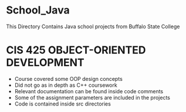 # School_Java
This Directory Contains Java school projects from Buffalo State College

# CIS 425 OBJECT-ORIENTED DEVELOPMENT

- Course covered some OOP design concepts
- Did not go as in depth as C++ coursework
- Relevant documentation can be found inside code comments
- Some of the assignment parameters are included in the projects
- Code is contained inside src directories
